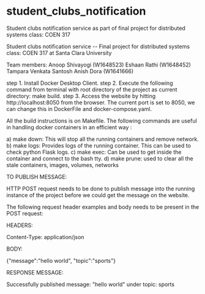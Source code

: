 # student_clubs_notification
Student clubs notification service as part of final project for distributed systems class: COEN 317



Student clubs notification service -- Final project for distributed systems class: COEN 317 at Santa Clara University

Team members: 
Anoop Shivayogi (W1648523)
Eshaan Rathi (W1648452)
Tampara Venkata Santosh Anish Dora (W1641666)


step 1. Install Docker Desktop Client.
step 2. Execute the following command from terminal with root directory of the project as current directory: make build.
step 3. Access the website by hitting http://localhost:8050 from the browser. The current port is set to 8050, we can change this in DockerFile and docker-compose.yaml.


All the build instructions is on Makefile. The following commands are useful in handling docker containers in an efficient way :

a) make down: 
            This will stop all the running containers and remove network.
b) make logs: 
            Provides logs of the running container. This can be used to check python Flask logs.
c) make exec: 
            Can be used to get inside the container and connect to the bash tty. 
d) make prune: 
            used to clear all the stale containers, images, volumes, networks



TO PUBLISH MESSAGE:

  HTTP POST request needs to be done to publish message into the running instance of the project before we could get the message on the website. 

  The following request header examples and body needs to be present in the POST request: 

  HEADERS: 

  Content-Type: application/json

  BODY:

  {"message":"hello world",
  "topic":"sports"}


  RESPONSE MESSAGE:

  Successfully published message: "hello world" under topic: sports

